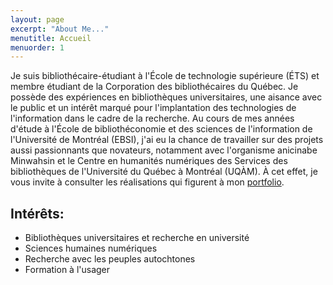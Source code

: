 ```yaml
---
layout: page
excerpt: "About Me..."
menutitle: Accueil
menuorder: 1
---
```


Je suis bibliothécaire-étudiant à l'École de technologie supérieure (ÉTS) et membre étudiant de la Corporation des bibliothécaires du Québec. Je possède des expériences en bibliothèques universitaires, une aisance avec le public et un intérêt marqué pour l'implantation des technologies de l'information dans le cadre de la recherche. Au cours de mes années d'étude à l'École de bibliothéconomie et des sciences de l'information de l'Université de Montréal (EBSI), j'ai eu la chance de travailler sur des projets aussi passionnants que novateurs, notamment avec l'organisme anicinabe Minwahsin et le Centre en humanités numériques des Services des bibliothèques de l'Université du Québec à Montréal (UQÀM). À cet effet, je vous invite à consulter les réalisations qui figurent à mon [portfolio](https://juste-un-roy.github.io/portfolio/).

## Intérêts:

- Bibliothèques universitaires et recherche en université
- Sciences humaines numériques
- Recherche avec les peuples autochtones
- Formation à l'usager
